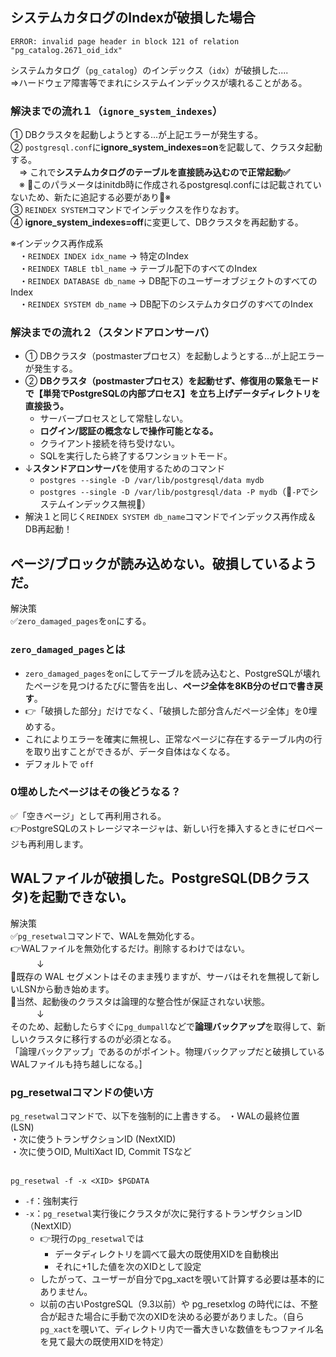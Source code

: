 ## 

## システムカタログのIndexが破損した場合
```
ERROR: invalid page header in block 121 of relation "pg_catalog.2671_oid_idx"
```
システムカタログ（`pg_catalog`）のインデックス（`idx`）が破損した....<br>
⇒ハードウェア障害等でまれにシステムインデックスが壊れることがある。

### 解決までの流れ１（`ignore_system_indexes`）
① DBクラスタを起動しようとする...が上記エラーが発生する。<br>
② `postgresql.conf`に**ignore_system_indexes=on**を記載して、クラスタ起動する。<br>
　⇒ これで**システムカタログのテーブルを直接読み込むので正常起動✅**<br>
　※ 🔴このパラメータはinitdb時に作成されるpostgresql.confには記載されていないため、新たに追記する必要があり🔴※<br>
③ `REINDEX SYSTEM`コマンドでインデックスを作りなおす。<br>
④ **ignore_system_indexes=off**に変更して、DBクラスタを再起動する。<br>

※インデックス再作成系<br>
　・`REINDEX INDEX idx_name` -> 特定のIndex<br>
　・`REINDEX TABLE tbl_name` -> テーブル配下のすべてのIndex<br>
　・`REINDEX DATABASE db_name` -> DB配下のユーザーオブジェクトのすべてのIndex<br>
　・`REINDEX SYSTEM db_name` -> DB配下のシステムカタログのすべてのIndex<br>

### 解決までの流れ２（スタンドアロンサーバ）
- ① DBクラスタ（postmasterプロセス）を起動しようとする...が上記エラーが発生する。
- ② **DBクラスタ（postmasterプロセス）を起動せず、修復用の緊急モードで【単発でPostgreSQLの内部プロセス】を立ち上げデータディレクトリを直接扱う。**
  - サーバープロセスとして常駐しない。
  - **ログイン/認証の概念なしで操作可能となる。**
  - クライアント接続を待ち受けない。
  - SQLを実行したら終了するワンショットモード。
- ↓**スタンドアロンサーバ**を使用するためのコマンド
  - `postgres --single -D /var/lib/postgresql/data mydb`
  - `postgres --single -D /var/lib/postgresql/data -P mydb`（🔴`-P`でシステムインデックス無視🔴）
- 解決１と同じく`REINDEX SYSTEM db_name`コマンドでインデックス再作成＆DB再起動！

## ページ/ブロックが読み込めない。破損しているようだ。
解決策<br>
✅`zero_damaged_pages`を`on`にする。<br>

### `zero_damaged_pages`とは
- `zero_damaged_pages`を`on`にしてテーブルを読み込むと、PostgreSQLが壊れたページを見つけるたびに警告を出し、**ページ全体を8KB分のゼロで書き戻す**。
- 👉「破損した部分」だけでなく、「破損した部分含んだページ全体」を0埋めする。
- これによりエラーを確実に無視し、正常なページに存在するテーブル内の行を取り出すことができるが、データ自体はなくなる。
- デフォルトで `off`

### 0埋めしたページはその後どうなる？
✅「空きページ」として再利用される。<br>
👉PostgreSQLのストレージマネージャは、新しい行を挿入するときにゼロページも再利用します。


## WALファイルが破損した。PostgreSQL(DBクラスタ)を起動できない。
解決策<br>
✅`pg_resetwal`コマンドで、WALを無効化する。<br>
👉WALファイルを無効化するだけ。削除するわけではない。<br>
　　　↓<br>
🔴既存の WAL セグメントはそのまま残りますが、サーバはそれを無視して新しいLSNから動き始めます。<br>
🔴当然、起動後のクラスタは論理的な整合性が保証されない状態。<br>
　　　↓<br>
そのため、起動したらすぐに`pg_dumpall`などで**論理バックアップ**を取得して、新しいクラスタに移行するのが必須となる。<br>
「論理バックアップ」であるのがポイント。物理バックアップだと破損しているWALファイルも持ち越しになる。]

### pg_resetwalコマンドの使い方
`pg_resetwal`コマンドで、以下を強制的に上書きする。
・WALの最終位置 (LSN)<br>
・次に使うトランザクションID (NextXID)<br>
・次に使うOID, MultiXact ID, Commit TSなど<br>
<br>
```
pg_resetwal -f -x <XID> $PGDATA
```
- `-f`：強制実行
- `-x`：`pg_resetwal`実行後にクラスタが次に発行するトランザクションID（NextXID）
  - 👉現行の`pg_resetwal`では
    - データディレクトリを調べて最大の既使用XIDを自動検出
    - それに+1した値を次のXIDとして設定
  - したがって、ユーザーが自分でpg_xactを覗いて計算する必要は基本的にありません。
  - 以前の古いPostgreSQL（9.3以前）や pg_resetxlog の時代には、不整合が起きた場合に手動で次のXIDを決める必要がありました。（自ら`pg_xact`を覗いて、ディレクトリ内で一番大きいな数値をもつファイル名を見て最大の既使用XIDを特定）
